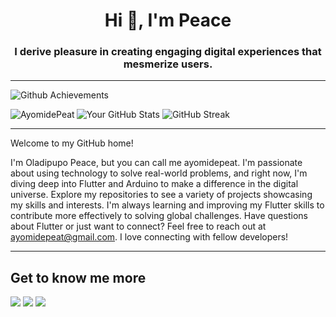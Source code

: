 <h1 align="center">Hi 👋, I'm Peace</h1>
<h3 align="center">I derive pleasure in creating engaging digital experiences that mesmerize users. </h3>

---


![Github Achievements](https://github-profile-trophy.vercel.app/?username=AyomidePeat&theme=radical&row=1&column=7&margin-w=15&margin-h=15&no-bg=true&no-frame=true)
<p><img align="left" src="https://github-readme-stats.vercel.app/api/top-langs?username=AyomidePeat&show_icons=true&locale=en&layout=compact&theme=onedark" alt="AyomidePeat" /></p>

![Your GitHub Stats](https://github-readme-stats.vercel.app/api?username=AyomidePeat&show_icons=true&theme=radical)
![GitHub Streak](https://github-readme-streak-stats.herokuapp.com/?user=AyomidePeat&theme=radical)


---
Welcome to my GitHub home!

I'm Oladipupo Peace, but you can call me ayomidepeat. I'm passionate about using technology to solve real-world problems, and right now, I'm diving deep into Flutter and Arduino to make a difference in the digital universe. Explore my repositories to see a variety of projects showcasing my skills and interests. I'm always learning and improving my Flutter skills to contribute more effectively to solving global challenges. Have questions about Flutter or just want to connect? Feel free to reach out at ayomidepeat@gmail.com. I love connecting with fellow developers!

---

## Get to know me more

![](https://img.shields.io/twitter/follow/ayomidePeat__?logo=twitter&style=for-the-badge)
![](https://img.shields.io/github/followers/AyomidePeat?logo=github&style=for-the-badge)
[![](https://img.shields.io/badge/Medium-12100E?style=for-the-badge&logo=medium&logoColor=white)](https://medium.com/@ayomidepeat)

<!---
AyomidePeat/AyomidePeat is a ✨ special ✨ repository because its `README.md` (this file) appears on your GitHub profile.
You can click thePreview link to take a look at your changes.
--->
